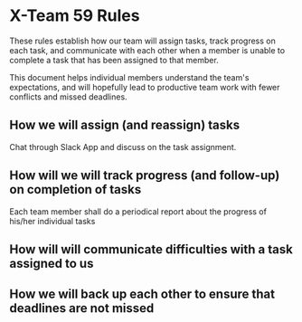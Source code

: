 # X-Team 59 Rules

These rules establish how our team will assign tasks,
track progress on each task, and communicate with each other 
when a member is unable to complete a task that has been assigned to that member.

This document helps individual members understand the team's expectations,
and will hopefully lead to productive team work with fewer conflicts
and missed deadlines.

## How we will assign (and reassign) tasks
Chat through Slack App and discuss on the task assignment.
## How will we will track progress (and follow-up) on completion of tasks
Each team member shall do a periodical report about the progress of his/her individual tasks
## How will will communicate difficulties with a task assigned to us



## How we will back up each other to ensure that deadlines are not missed





